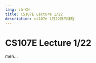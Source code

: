 ```yaml
---
lang: zh-CN
title: CS107E Lecture 1/22
description: cs107e 1月22日的课程
---
```


# CS107E Lecture 1/22

meh...